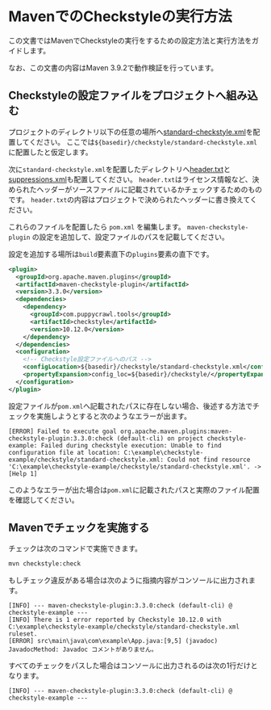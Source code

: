 # MavenでのCheckstyleの実行方法

この文書ではMavenでCheckstyleの実行をするための設定方法と実行方法をガイドします。

なお、この文書の内容はMaven 3.9.2で動作検証を行っています。

## Checkstyleの設定ファイルをプロジェクトへ組み込む

プロジェクトのディレクトリ以下の任意の場所へ[standard-checkstyle.xml](../checkstyle-example/checkstyle/standard-checkstyle.xml)を配置してください。
ここでは`${basedir}/checkstyle/standard-checkstyle.xml`に配置したと仮定します。

次に`standard-checkstyle.xml`を配置したディレクトリへ[header.txt](../checkstyle-example/checkstyle/header.txt)と[suppressions.xml](../checkstyle-example/checkstyle/suppressions.xml)も配置してください。
`header.txt`はライセンス情報など、決められたヘッダーがソースファイルに記載されているかチェックするためのものです。
`header.txt`の内容はプロジェクトで決められたヘッダーに書き換えてください。

これらのファイルを配置したら `pom.xml` を編集します。
`maven-checkstyle-plugin` の設定を追加して、設定ファイルのパスを記載してください。

設定を追加する場所は`build`要素直下の`plugins`要素の直下です。

```xml
<plugin>
  <groupId>org.apache.maven.plugins</groupId>
  <artifactId>maven-checkstyle-plugin</artifactId>
  <version>3.3.0</version>
  <dependencies>
    <dependency>
      <groupId>com.puppycrawl.tools</groupId>
      <artifactId>checkstyle</artifactId>
      <version>10.12.0</version>
    </dependency>
  </dependencies>
  <configuration>
    <!-- Checkstyle設定ファイルへのパス -->
    <configLocation>${basedir}/checkstyle/standard-checkstyle.xml</configLocation>
    <propertyExpansion>config_loc=${basedir}/checkstyle/</propertyExpansion>
  </configuration>
</plugin>
```

設定ファイルが`pom.xml`へ記載されたパスに存在しない場合、後述する方法でチェックを実施しようとすると次のようなエラーが出ます。

```
[ERROR] Failed to execute goal org.apache.maven.plugins:maven-checkstyle-plugin:3.3.0:check (default-cli) on project checkstyle-example: Failed during checkstyle execution: Unable to find configuration file at location: C:\example\checkstyle-example/checkstyle/standard-checkstyle.xml: Could not find resource 'C:\example\checkstyle-example/checkstyle/standard-checkstyle.xml'. -> [Help 1]
```

このようなエラーが出た場合は`pom.xml`に記載されたパスと実際のファイル配置を確認してください。

## Mavenでチェックを実施する

チェックは次のコマンドで実施できます。

```sh
mvn checkstyle:check
```

もしチェック違反がある場合は次のように指摘内容がコンソールに出力されます。

```
[INFO] --- maven-checkstyle-plugin:3.3.0:check (default-cli) @ checkstyle-example ---
[INFO] There is 1 error reported by Checkstyle 10.12.0 with C:\example\checkstyle-example/checkstyle/standard-checkstyle.xml ruleset.
[ERROR] src\main\java\com\example\App.java:[9,5] (javadoc) JavadocMethod: Javadoc コメントがありません。
```

すべてのチェックをパスした場合はコンソールに出力されるのは次の1行だけとなります。

```
[INFO] --- maven-checkstyle-plugin:3.3.0:check (default-cli) @ checkstyle-example ---
```
